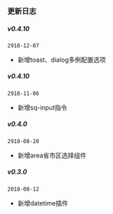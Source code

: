 ### 更新日志

##### v0.4.10
`2918-12-07`
- 新增toast、dialog多例配置选项

##### v0.4.10
`2918-11-06`
- 新增sq-input指令

##### v0.4.0
`2918-08-20`
- 新增area省市区选择组件

##### v0.3.0
`2018-08-12`
- 新增datetime插件